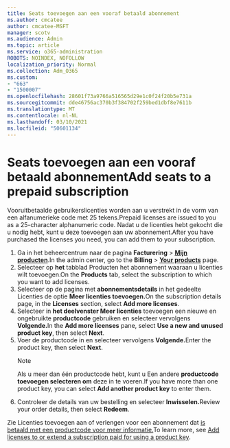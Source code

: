 ```yaml
---
title: Seats toevoegen aan een vooraf betaald abonnement
ms.author: cmcatee
author: cmcatee-MSFT
manager: scotv
ms.audience: Admin
ms.topic: article
ms.service: o365-administration
ROBOTS: NOINDEX, NOFOLLOW
localization_priority: Normal
ms.collection: Adm_O365
ms.custom:
- "663"
- "1500007"
ms.openlocfilehash: 28601f73a9766a516565d29e1c0f24f20b5e731a
ms.sourcegitcommit: dde46756ac370b3f384702f259bed1dbf8e7611b
ms.translationtype: MT
ms.contentlocale: nl-NL
ms.lasthandoff: 03/10/2021
ms.locfileid: "50601134"
---
```

# <a name="add-seats-to-a-prepaid-subscription"></a><span data-ttu-id="0da67-102">Seats toevoegen aan een vooraf betaald abonnement</span><span class="sxs-lookup"><span data-stu-id="0da67-102">Add seats to a prepaid subscription</span></span>

<span data-ttu-id="0da67-103">Vooruitbetaalde gebruikerslicenties worden aan u verstrekt in de vorm van een alfanumerieke code met 25 tekens.</span><span class="sxs-lookup"><span data-stu-id="0da67-103">Prepaid licenses are issued to you as a 25-character alphanumeric code.</span></span> <span data-ttu-id="0da67-104">Nadat u de licenties hebt gekocht die u nodig hebt, kunt u deze toevoegen aan uw abonnement.</span><span class="sxs-lookup"><span data-stu-id="0da67-104">After you have purchased the licenses you need, you can add them to your subscription.</span></span>

1. <span data-ttu-id="0da67-105">Ga in het beheercentrum naar de pagina **Facturering** > **[Mijn producten](https://go.microsoft.com/fwlink/p/?linkid=842054)**.</span><span class="sxs-lookup"><span data-stu-id="0da67-105">In the admin center, go to the **Billing** > **[Your products](https://go.microsoft.com/fwlink/p/?linkid=842054)** page.</span></span>
2. <span data-ttu-id="0da67-106">Selecteer op **het** tabblad Producten het abonnement waaraan u licenties wilt toevoegen.</span><span class="sxs-lookup"><span data-stu-id="0da67-106">On the **Products** tab, select the subscription to which you want to add licenses.</span></span>
3. <span data-ttu-id="0da67-107">Selecteer op de pagina met **abonnementsdetails** in het gedeelte Licenties de optie **Meer licenties toevoegen.**</span><span class="sxs-lookup"><span data-stu-id="0da67-107">On the subscription details page, in the **Licenses** section, select **Add more licenses**.</span></span>
4. <span data-ttu-id="0da67-108">Selecteer in **het deelvenster Meer licenties** toevoegen een nieuwe en ongebruikte **productcode** gebruiken en selecteer vervolgens **Volgende.**</span><span class="sxs-lookup"><span data-stu-id="0da67-108">In the **Add more licenses** pane, select **Use a new and unused product key**, then select **Next**.</span></span>
5. <span data-ttu-id="0da67-109">Voer de productcode in en selecteer vervolgens **Volgende.**</span><span class="sxs-lookup"><span data-stu-id="0da67-109">Enter the product key, then select **Next**.</span></span>
    > [!NOTE]
    > <span data-ttu-id="0da67-110">Als u meer dan één productcode hebt, kunt u Een andere **productcode toevoegen selecteren om** deze in te voeren.</span><span class="sxs-lookup"><span data-stu-id="0da67-110">If you have more than one product key, you can select **Add another product key** to enter them.</span></span>
6. <span data-ttu-id="0da67-111">Controleer de details van uw bestelling en selecteer **Inwisselen.**</span><span class="sxs-lookup"><span data-stu-id="0da67-111">Review your order details, then select **Redeem**.</span></span>

<span data-ttu-id="0da67-112">Zie Licenties toevoegen aan of verlengen voor een abonnement dat [is betaald met een productcode voor meer informatie.](https://docs.microsoft.com/microsoft-365/commerce/licenses/add-licenses-using-product-key)</span><span class="sxs-lookup"><span data-stu-id="0da67-112">To learn more, see [Add licenses to or extend a subscription paid for using a product key](https://docs.microsoft.com/microsoft-365/commerce/licenses/add-licenses-using-product-key).</span></span>